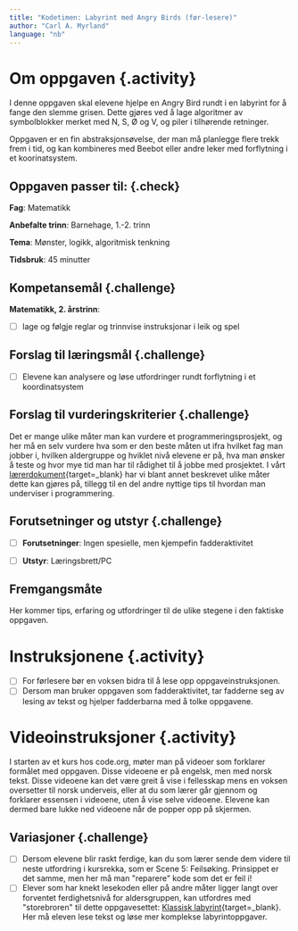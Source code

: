 ```yaml
---
title: "Kodetimen: Labyrint med Angry Birds (før-lesere)"
author: "Carl A. Myrland"
language: "nb"
---
```



# Om oppgaven {.activity}

I denne oppgaven skal elevene hjelpe en Angry Bird rundt i en labyrint for å fange den slemme grisen. Dette gjøres ved å lage algoritmer av symbolblokker merket med N, S, Ø og V, og piler i tilhørende retninger.

Oppgaven er en fin abstraksjonsøvelse, der man må planlegge flere trekk frem i tid, og kan kombineres med Beebot eller andre leker med forflytning i et koorinatsystem.

## Oppgaven passer til: {.check}

 **Fag**: Matematikk

**Anbefalte trinn**: Barnehage, 1.-2. trinn

**Tema**: Mønster, logikk, algoritmisk tenkning

**Tidsbruk**: 45 minutter

## Kompetansemål {.challenge}

**Matematikk, 2. årstrinn**:
- [ ] lage og følgje reglar og trinnvise instruksjonar i leik og spel


## Forslag til læringsmål {.challenge}

- [ ] Elevene kan analysere og løse utfordringer rundt forflytning i et koordinatsystem

## Forslag til vurderingskriterier {.challenge}

Det er mange ulike måter man kan vurdere et programmeringsprosjekt, og her må en
selv vurdere hva som er den beste måten ut ifra hvilket fag man jobber i,
hvilken aldergruppe og hviklet nivå elevene er på, hva man ønsker å teste og
hvor mye tid man har til rådighet til å jobbe med prosjektet. I vårt
[lærerdokument](https://github.com/kodeklubben/oppgaver/wiki/Hvordan-undervise-i-og-vurdere-programmering){target=_blank} har vi blant
annet beskrevet ulike måter dette kan gjøres på, tillegg til en del andre
nyttige tips til hvordan man underviser i programmering.

## Forutsetninger og utstyr {.challenge}

- [ ] **Forutsetninger**: Ingen spesielle, men kjempefin fadderaktivitet

- [ ] **Utstyr**: Læringsbrett/PC

## Fremgangsmåte

Her kommer tips, erfaring og utfordringer til de ulike stegene i den faktiske
oppgaven.

# Instruksjonene {.activity}

- [ ] For førlesere bør en voksen bidra til å lese opp oppgaveinstruksjonen.
- [ ] Dersom man bruker oppgaven som fadderaktivitet, tar fadderne seg av lesing av tekst og hjelper fadderbarna med å tolke oppgavene.

# Videoinstruksjoner {.activity}
I starten av et kurs hos code.org, møter man på videoer som forklarer formålet med oppgaven. Disse videoene er på engelsk, men med norsk tekst. Disse videoene kan det være greit å vise i fellesskap mens en voksen oversetter til norsk underveis, eller at du som lærer går gjennom og forklarer essensen i videoene, uten å vise selve videoene. Elevene kan dermed bare lukke ned videoene når de popper opp på skjermen.



## Variasjoner {.challenge}

- [ ]  Dersom elevene blir raskt ferdige, kan du som lærer sende dem videre til neste utfordring i kursrekka, som er Scene 5: Feilsøking. Prinsippet er det samme, men her må man "reparere" kode som det er feil i!
- [ ] Elever som har knekt lesekoden eller på andre måter ligger langt over forventet ferdighetsnivå for aldersgruppen, kan utfordres med "storebroren" til dette oppgavesettet: [Klassisk labyrint](https://studio.code.org/hoc/1){target=_blank}. Her må eleven lese tekst og løse mer komplekse labyrintoppgaver.
